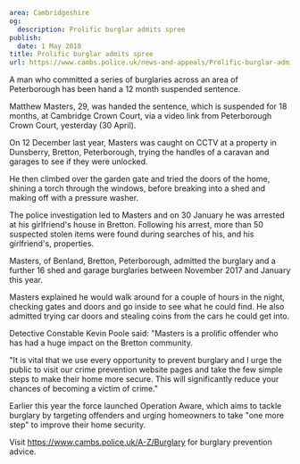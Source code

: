 ```yaml
area: Cambridgeshire
og:
  description: Prolific burglar admits spree
publish:
  date: 1 May 2018
title: Prolific burglar admits spree
url: https://www.cambs.police.uk/news-and-appeals/Prolific-burglar-admits-spree-Masters
```

A man who committed a series of burglaries across an area of Peterborough has been hand a 12 month suspended sentence.

Matthew Masters, 29, was handed the sentence, which is suspended for 18 months, at Cambridge Crown Court, via a video link from Peterborough Crown Court, yesterday (30 April).

On 12 December last year, Masters was caught on CCTV at a property in Dunsberry, Bretton, Peterborough, trying the handles of a caravan and garages to see if they were unlocked.

He then climbed over the garden gate and tried the doors of the home, shining a torch through the windows, before breaking into a shed and making off with a pressure washer.

The police investigation led to Masters and on 30 January he was arrested at his girlfriend's house in Bretton. Following his arrest, more than 50 suspected stolen items were found during searches of his, and his girlfriend's, properties.

Masters, of Benland, Bretton, Peterborough, admitted the burglary and a further 16 shed and garage burglaries between November 2017 and January this year.

Masters explained he would walk around for a couple of hours in the night, checking gates and doors and go inside to see what he could find. He also admitted trying car doors and stealing coins from the cars he could get into.

Detective Constable Kevin Poole said: "Masters is a prolific offender who has had a huge impact on the Bretton community.

"It is vital that we use every opportunity to prevent burglary and I urge the public to visit our crime prevention website pages and take the few simple steps to make their home more secure. This will significantly reduce your chances of becoming a victim of crime."

Earlier this year the force launched Operation Aware, which aims to tackle burglary by targeting offenders and urging homeowners to take "one more step" to improve their home security.

Visit https://www.cambs.police.uk/A-Z/Burglary for burglary prevention advice.
